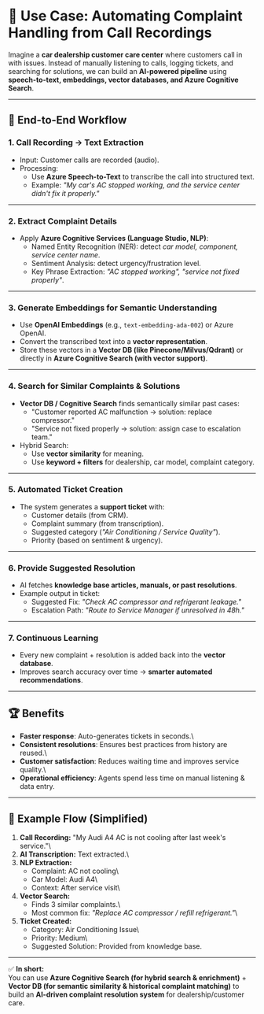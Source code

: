 # 🚗 Use Case: Automating Complaint Handling from Call Recordings

Imagine a **car dealership customer care center** where customers call
in with issues. Instead of manually listening to calls, logging tickets,
and searching for solutions, we can build an **AI-powered pipeline**
using **speech-to-text, embeddings, vector databases, and Azure
Cognitive Search**.

------------------------------------------------------------------------

## 🔄 End-to-End Workflow

### 1. **Call Recording → Text Extraction**

-   Input: Customer calls are recorded (audio).
-   Processing:
    -   Use **Azure Speech-to-Text** to transcribe the call into
        structured text.
    -   Example: *"My car's AC stopped working, and the service center
        didn't fix it properly."*

------------------------------------------------------------------------

### 2. **Extract Complaint Details**

-   Apply **Azure Cognitive Services (Language Studio, NLP)**:
    -   Named Entity Recognition (NER): detect *car model, component,
        service center name*.
    -   Sentiment Analysis: detect urgency/frustration level.
    -   Key Phrase Extraction: *"AC stopped working", "service not fixed
        properly"*.

------------------------------------------------------------------------

### 3. **Generate Embeddings for Semantic Understanding**

-   Use **OpenAI Embeddings** (e.g., `text-embedding-ada-002`) or Azure
    OpenAI.
-   Convert the transcribed text into a **vector representation**.
-   Store these vectors in a **Vector DB (like Pinecone/Milvus/Qdrant)**
    or directly in **Azure Cognitive Search (with vector support)**.

------------------------------------------------------------------------

### 4. **Search for Similar Complaints & Solutions**

-   **Vector DB / Cognitive Search** finds semantically similar past
    cases:
    -   "Customer reported AC malfunction → solution: replace
        compressor."
    -   "Service not fixed properly → solution: assign case to
        escalation team."
-   Hybrid Search:
    -   Use **vector similarity** for meaning.
    -   Use **keyword + filters** for dealership, car model, complaint
        category.

------------------------------------------------------------------------

### 5. **Automated Ticket Creation**

-   The system generates a **support ticket** with:
    -   Customer details (from CRM).
    -   Complaint summary (from transcription).
    -   Suggested category (*"Air Conditioning / Service Quality"*).
    -   Priority (based on sentiment & urgency).

------------------------------------------------------------------------

### 6. **Provide Suggested Resolution**

-   AI fetches **knowledge base articles, manuals, or past
    resolutions**.
-   Example output in ticket:
    -   Suggested Fix: *"Check AC compressor and refrigerant leakage."*
    -   Escalation Path: *"Route to Service Manager if unresolved in
        48h."*

------------------------------------------------------------------------

### 7. **Continuous Learning**

-   Every new complaint + resolution is added back into the **vector
    database**.
-   Improves search accuracy over time → **smarter automated
    recommendations**.

------------------------------------------------------------------------

## 🏆 Benefits

-   **Faster response**: Auto-generates tickets in seconds.\
-   **Consistent resolutions**: Ensures best practices from history are
    reused.\
-   **Customer satisfaction**: Reduces waiting time and improves service
    quality.\
-   **Operational efficiency**: Agents spend less time on manual
    listening & data entry.

------------------------------------------------------------------------

## 📌 Example Flow (Simplified)

1.  **Call Recording:** "My Audi A4 AC is not cooling after last week's
    service."\
2.  **AI Transcription:** Text extracted.\
3.  **NLP Extraction:**
    -   Complaint: AC not cooling\
    -   Car Model: Audi A4\
    -   Context: After service visit\
4.  **Vector Search:**
    -   Finds 3 similar complaints.\
    -   Most common fix: *"Replace AC compressor / refill
        refrigerant."*\
5.  **Ticket Created:**
    -   Category: Air Conditioning Issue\
    -   Priority: Medium\
    -   Suggested Solution: Provided from knowledge base.

------------------------------------------------------------------------

✅ **In short:**\
You can use **Azure Cognitive Search (for hybrid search &
enrichment)** + **Vector DB (for semantic similarity & historical
complaint matching)** to build an **AI-driven complaint resolution
system** for dealership/customer care.
